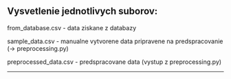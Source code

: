 Vysvetlenie jednotlivych suborov:
----------------------------------------

from_database.csv - data ziskane z databazy

sample_data.csv - manualne vytvorene data pripravene na predspracovanie (-> preprocessing.py)

preprocessed_data.csv - predspracovane data (vystup z preprocessing.py)

----------------------------------------